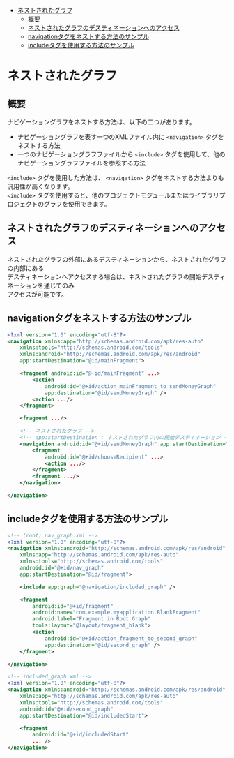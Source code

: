 <!-- TOC START min:1 max:3 link:true asterisk:false update:true -->
- [ネストされたグラフ](#ネストされたグラフ)
  - [概要](#概要)
  - [ネストされたグラフのデスティネーションへのアクセス](#ネストされたグラフのデスティネーションへのアクセス)
  - [navigationタグをネストする方法のサンプル](#navigationタグをネストする方法のサンプル)
  - [includeタグを使用する方法のサンプル](#includeタグを使用する方法のサンプル)
<!-- TOC END -->


# ネストされたグラフ

## 概要

ナビゲーショングラフをネストする方法は、以下の二つがあります。

- ナビゲーショングラフを表す一つのXMLファイル内に `<navigation>` タグをネストする方法
- 一つのナビゲーショングラフファイルから `<include>` タグを使用して、他のナビゲーショングラフファイルを参照する方法

`<include>` タグを使用した方法は、 `<navigation>` タグをネストする方法よりも汎用性が高くなります。  
`<include>` タグを使用すると、他のプロジェクトモジュールまたはライブラリプロジェクトのグラフを使用できます。


## ネストされたグラフのデスティネーションへのアクセス

ネストされたグラフの外部にあるデスティネーションから、ネストされたグラフの内部にある  
デスティネーションへアクセスする場合は、ネストされたグラフの開始デスティネーションを通じてのみ  
アクセスが可能です。


## navigationタグをネストする方法のサンプル

```xml
<?xml version="1.0" encoding="utf-8"?>
<navigation xmlns:app="http://schemas.android.com/apk/res-auto"
    xmlns:tools="http://schemas.android.com/tools"
    xmlns:android="http://schemas.android.com/apk/res/android"
    app:startDestination="@id/mainFragment">

    <fragment android:id="@+id/mainFragment" ...>
        <action
            android:id="@+id/action_mainFragment_to_sendMoneyGraph"
            app:destination="@id/sendMoneyGraph" />
        <action .../>
    </fragment>

    <fragment .../>

    <!-- ネストされたグラフ -->
    <!-- app:startDestination : ネストされたグラフ内の開始デスティネーション -->
    <navigation android:id="@+id/sendMoneyGraph" app:startDestination="@id/chooseRecipient">
        <fragment
            android:id="@+id/chooseRecipient" ...>
            <action .../>
        </fragment>
        <fragment .../>
    </navigation>

</navigation>
```


## includeタグを使用する方法のサンプル

```xml
<!-- (root) nav_graph.xml -->
<?xml version="1.0" encoding="utf-8"?>
<navigation xmlns:android="http://schemas.android.com/apk/res/android"
    xmlns:app="http://schemas.android.com/apk/res-auto"
    xmlns:tools="http://schemas.android.com/tools"
    android:id="@+id/nav_graph"
    app:startDestination="@id/fragment">

    <include app:graph="@navigation/included_graph" />

    <fragment
        android:id="@+id/fragment"
        android:name="com.example.myapplication.BlankFragment"
        android:label="Fragment in Root Graph"
        tools:layout="@layout/fragment_blank">
        <action
            android:id="@+id/action_fragment_to_second_graph"
            app:destination="@id/second_graph" />
    </fragment>

</navigation>
```

```xml
<!-- included_graph.xml -->
<?xml version="1.0" encoding="utf-8"?>
<navigation xmlns:android="http://schemas.android.com/apk/res/android"
    xmlns:app="http://schemas.android.com/apk/res-auto"
    xmlns:tools="http://schemas.android.com/tools"
    android:id="@+id/second_graph"
    app:startDestination="@id/includedStart">

    <fragment
        android:id="@+id/includedStart"
        ... />
</navigation>
```
